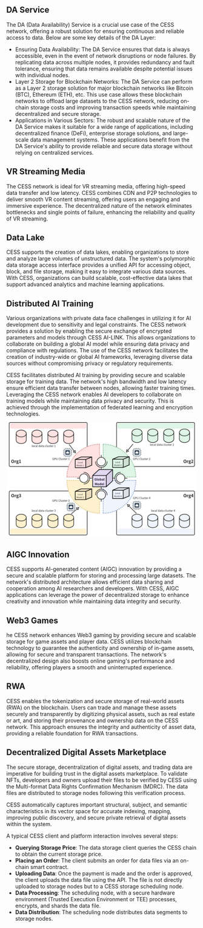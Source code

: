 ## DA Service
The DA (Data Availability) Service is a crucial use case of the CESS network, offering a robust solution for ensuring continuous and reliable access to data. Below are some key details of the DA Layer:
- Ensuring Data Availability: The DA Service ensures that data is always accessible, even in the event of network disruptions or node failures. By replicating data across multiple nodes, it provides redundancy and fault tolerance, ensuring that data remains available despite potential issues with individual nodes.
- Layer 2 Storage for Blockchain Networks: The DA Service can perform as a Layer 2 storage solution for major blockchain networks like Bitcoin (BTC), Ethereum (ETH), etc. This use case allows these blockchain networks to offload large datasets to the CESS network, reducing on-chain storage costs and improving transaction speeds while maintaining decentralized and secure storage.
- Applications in Various Sectors: The robust and scalable nature of the DA Service makes it suitable for a wide range of applications, including decentralized finance (DeFi), enterprise storage solutions, and large-scale data management systems. These applications benefit from the DA Service's ability to provide reliable and secure data storage without relying on centralized services.

## VR Streaming Media

The CESS network is ideal for VR streaming media, offering high-speed data transfer and low latency. CESS combines CDN and P2P technologies to deliver smooth VR content streaming, offering users an engaging and immersive experience. The decentralized nature of the network eliminates bottlenecks and single points of failure, enhancing the reliability and quality of VR streaming.

## Data Lake

CESS supports the creation of data lakes, enabling organizations to store and analyze large volumes of unstructured data. The system's polymorphic data storage access interface provides a unified API for accessing object, block, and file storage, making it easy to integrate various data sources. With CESS, organizations can build scalable, cost-effective data lakes that support advanced analytics and machine learning applications.

## Distributed AI Training

Various organizations with private data face challenges in utilizing it for AI development due to sensitivity and legal constraints. The CESS network provides a solution by enabling the secure exchange of encrypted parameters and models through CESS AI-LINK. This allows organizations to collaborate on building a global AI model while ensuring data privacy and compliance with regulations. The use of the CESS network facilitates the creation of industry-wide or global AI frameworks, leveraging diverse data sources without compromising privacy or regulatory requirements.

CESS facilitates distributed AI training by providing secure and scalable storage for training data. The network's high bandwidth and low latency ensure efficient data transfer between nodes, allowing faster training times. Leveraging the CESS network enables AI developers to collaborate on training models while maintaining data privacy and security. This is achieved through the implementation of federated learning and encryption technologies.

![Enabling Secure and Compliant Global AI Development](../assets/introduction/use-cases-03.png)

## AIGC Innovation

CESS supports AI-generated content (AIGC) innovation by providing a secure and scalable platform for storing and processing large datasets. The network's distributed architecture allows efficient data sharing and cooperation among AI researchers and developers. With CESS, AIGC applications can leverage the power of decentralized storage to enhance creativity and innovation while maintaining data integrity and security.

## Web3 Games

he CESS network enhances Web3 gaming by providing secure and scalable storage for game assets and player data. CESS utilizes blockchain technology to guarantee the authenticity and ownership of in-game assets, allowing for secure and transparent transactions. The network's decentralized design also boosts online gaming's performance and reliability, offering players a smooth and uninterrupted experience.

## RWA

CESS enables the tokenization and secure storage of real-world assets (RWA) on the blockchain. Users can trade and manage these assets securely and transparently by digitizing physical assets, such as real estate or art, and storing their provenance and ownership data on the CESS network. This approach ensures the integrity and authenticity of asset data, providing a reliable foundation for RWA transactions.

## Decentralized Digital Assets Marketplace

The secure storage, decentralization of digital assets, and trading data are imperative for building trust in the digital assets marketplace. To validate NFTs, developers and owners upload their files to be verified by CESS using the Multi-format Data Rights Confirmation Mechanism (MDRC). The data files are distributed to storage nodes following this verification process.

CESS automatically captures important structural, subject, and semantic characteristics in its vector space for accurate indexing, mapping, improving public discovery, and secure private retrieval of digital assets within the system.


A typical CESS client and platform interaction involves several steps:
-	**Querying Storage Price**: The data storage client queries the CESS chain to obtain the current storage price.
-	**Placing an Order**: The client submits an order for data files via an on-chain smart contract.
-	**Uploading Data**: Once the payment is made and the order is approved, the client uploads the data file using the API. The file is not directly uploaded to storage nodes but to a CESS storage scheduling node.
-	**Data Processing**: The scheduling node, with a secure hardware environment (Trusted Execution Environment or TEE) processes, encrypts, and shards the data file.
-	**Data Distribution**: The scheduling node distributes data segments to storage nodes.



